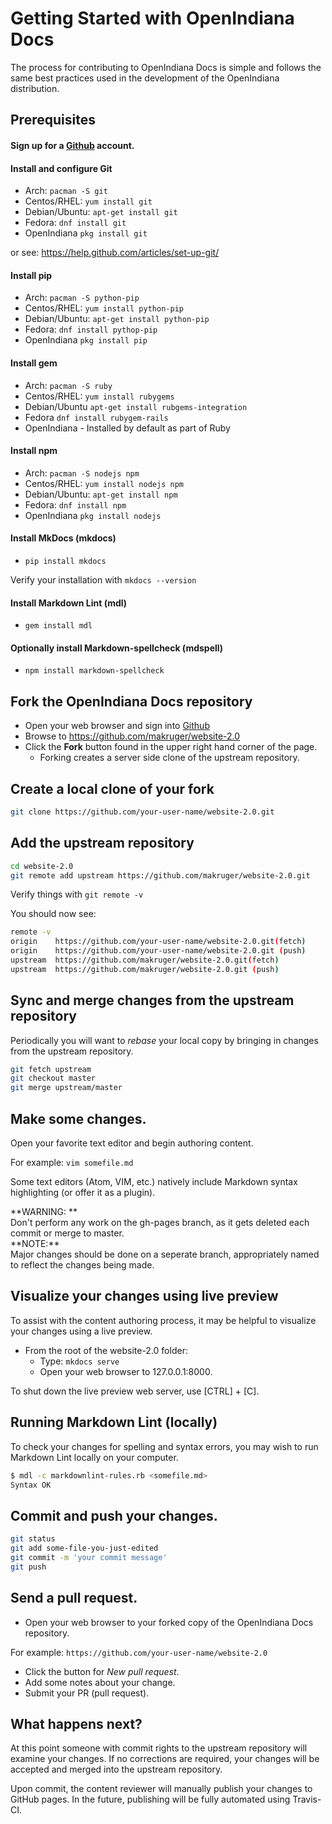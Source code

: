 # Getting Started with OpenIndiana Docs

The process for contributing to OpenIndiana Docs is simple and follows the same best practices used in the development of the OpenIndiana distribution.

## Prerequisites

#### Sign up for a [Github](https://github.com) account.

#### Install and configure Git

* Arch: `pacman -S git`
* Centos/RHEL: `yum install git`
* Debian/Ubuntu: `apt-get install git`
* Fedora: `dnf install git`
* OpenIndiana `pkg install git`

or see: <https://help.github.com/articles/set-up-git/>

#### Install pip

* Arch: `pacman -S python-pip`
* Centos/RHEL: `yum install python-pip`
* Debian/Ubuntu: `apt-get install python-pip`
* Fedora: `dnf install pythop-pip`
* OpenIndiana `pkg install pip`

#### Install gem

* Arch: `pacman -S ruby`
* Centos/RHEL: `yum install rubygems`
* Debian/Ubuntu `apt-get install rubgems-integration`
* Fedora `dnf install rubygem-rails`
* OpenIndiana - Installed by default as part of Ruby

#### Install npm

* Arch: `pacman -S nodejs npm`
* Centos/RHEL: `yum install nodejs npm`
* Debian/Ubuntu: `apt-get install npm`
* Fedora: `dnf install npm`
* OpenIndiana `pkg install nodejs`

#### Install MkDocs (mkdocs)

* `pip install mkdocs`

Verify your installation with `mkdocs --version`

#### Install Markdown Lint (mdl)

* `gem install mdl`

#### Optionally install Markdown-spellcheck (mdspell)

* `npm install markdown-spellcheck`


## Fork the OpenIndiana Docs repository

* Open your web browser and sign into [Github](https://www.github.com)
* Browse to <https://github.com/makruger/website-2.0>
* Click the **Fork** button found in the upper right hand corner of the page.
    * Forking creates a server side clone of the upstream repository.


## Create a local clone of your fork

```bash
git clone https://github.com/your-user-name/website-2.0.git
```


## Add the upstream repository

```bash
cd website-2.0
git remote add upstream https://github.com/makruger/website-2.0.git
```

Verify things with `git remote -v`

You should now see:

```bash
remote -v
origin    https://github.com/your-user-name/website-2.0.git(fetch)
origin    https://github.com/your-user-name/website-2.0.git (push)
upstream  https://github.com/makruger/website-2.0.git(fetch)
upstream  https://github.com/makruger/website-2.0.git (push)
```


## Sync and merge changes from the upstream repository

Periodically you will want to _rebase_ your local copy by bringing in changes from the upstream repository.

```bash
git fetch upstream
git checkout master
git merge upstream/master
```


## Make some changes.

Open your favorite text editor and begin authoring content.

For example: `vim somefile.md`

Some text editors (Atom, VIM, etc.) natively include Markdown syntax highlighting (or offer it as a plugin).

<!-- NOTE: --> <i class="fa fa-exclamation-triangle" aria-hidden="true"></i> **WARNING: **
<div class="well">
Don't perform any work on the gh-pages branch, as it gets deleted each commit or merge to master.
</div>

<!-- NOTE: --> <i class="fa fa-info-circle fa-lg" aria-hidden="true"></i> **NOTE:**
<div class="well">
Major changes should be done on a seperate branch, appropriately named to reflect the changes being made.
</div>

## Visualize your changes using live preview

To assist with the content authoring process, it may be helpful to visualize your changes using a live preview.

* From the root of the website-2.0 folder:
    * Type: `mkdocs serve`
    * Open your web browser to 127.0.0.1:8000.

To shut down the live preview web server, use [CTRL] + [C].

## Running Markdown Lint (locally)

To check your changes for spelling and syntax errors, you may wish to run Markdown Lint locally on your computer.

```bash
$ mdl -c markdownlint-rules.rb <somefile.md>
Syntax OK
```


## Commit and push your changes.

```bash
git status
git add some-file-you-just-edited
git commit -m 'your commit message'
git push
```


## Send a pull request.

* Open your web browser to your forked copy of the OpenIndiana Docs repository.

For example: `https://github.com/your-user-name/website-2.0`

* Click the button for _New pull request_.
* Add some notes about your change.
* Submit your PR (pull request).


## What happens next?

At this point someone with commit rights to the upstream repository will examine your changes.
If no corrections are required, your changes will be accepted and merged into the upstream repository.

Upon commit, the content reviewer will manually publish your changes to GitHub pages.
In the future, publishing will be fully automated using Travis-CI.

